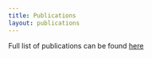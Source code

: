 ```yaml
---
title: Publications
layout: publications
---
```


Full list of publications can be found [here](https://inspirehep.net/authors/1766413)
<!-- Here I will write a summary of my papers. Also a short description of research interests -->